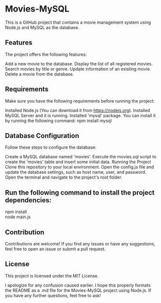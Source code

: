 # Movies-MySQL
This is a GitHub project that contains a movie management system using Node.js and MySQL as the database.

## Features
The project offers the following features:

Add a new movie to the database.
Display the list of all registered movies.
Search movies by title or genre.
Update information of an existing movie.
Delete a movie from the database.

## Requirements
Make sure you have the following requirements before running the project:

Installed Node.js (You can download it from https://nodejs.org).
Installed MySQL Server and it is running.
Installed 'mysql' package. You can install it by running the following command:
npm install mysql


## Database Configuration
Follow these steps to configure the database:

Create a MySQL database named 'movies'.
Execute the movies.sql script to create the 'movies' table and insert some initial data.
Running the Project
Clone this repository to your local environment.
Open the config.js file and update the database settings, such as host name, user, and password.
Open the terminal and navigate to the project's root folder.

## Run the following command to install the project dependencies:
npm install <br>
node main.js


## Contribution
Contributions are welcome! If you find any issues or have any suggestions, feel free to open an issue or submit a pull request.

## License
This project is licensed under the MIT License.

I apologize for any confusion caused earlier. I hope this properly formats the README as a .md file for the Movies-MySQL project using Node.js. If you have any further questions, feel free to ask!
